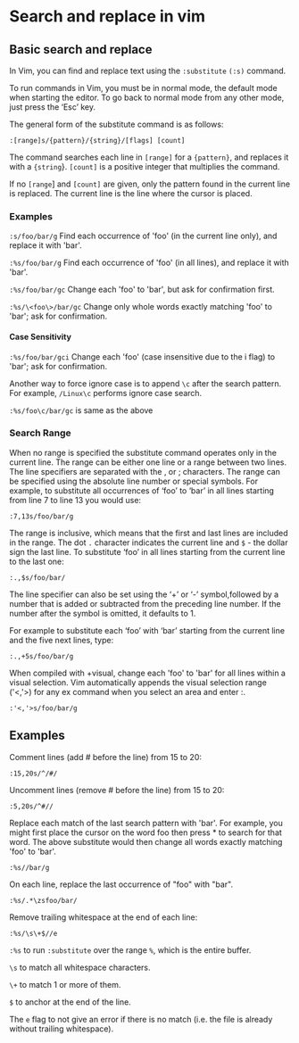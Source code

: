 # Search and replace in vim 
## Basic search and replace

In Vim, you can find and replace text using the `:substitute` `(:s)` command.

To run commands in Vim, you must be in normal mode, the default mode when starting the editor. To go back to normal mode from any other mode, just press the ‘Esc’ key.

The general form of the substitute command is as follows:

``` vim Script
:[range]s/{pattern}/{string}/[flags] [count]
```
The command searches each line in `[range]` for a `{pattern}`, and replaces it with a `{string`}. `[count]` is a positive integer that multiplies the command.

If no `[range`] and `[count]` are given, only the pattern found in the current line is replaced. The current line is the line where the cursor is placed.

### Examples 

`:s/foo/bar/g`
Find each occurrence of 'foo' (in the current line only), and replace it with 'bar'.

`:%s/foo/bar/g`
Find each occurrence of 'foo' (in all lines), and replace it with 'bar'.

`:%s/foo/bar/gc`
Change each 'foo' to 'bar', but ask for confirmation first.

`:%s/\<foo\>/bar/gc`
Change only whole words exactly matching 'foo' to 'bar'; ask for confirmation.

#### Case Sensitivity 

`:%s/foo/bar/gci`
Change each 'foo' (case insensitive due to the i flag) to 'bar'; ask for confirmation.

Another way to force ignore case is to append `\c` after the search pattern. For example, `/Linux\c` performs ignore case search.

`:%s/foo\c/bar/gc` is same as the above 

### Search Range 

When no range is specified the substitute command operates only in the current line.
The range can be either one line or a range between two lines. The line specifiers are separated with the , or ; characters. The range can be specified using the absolute line number or special symbols.
For example, to substitute all occurrences of ‘foo’ to ‘bar’ in all lines starting from line 7 to line 13 you would use:

```vim Script
:7,13s/foo/bar/g
```
The range is inclusive, which means that the first and last lines are included in the range.
The dot `.` character indicates the current line and `$` - the dollar sign the last line. To substitute ‘foo’ in all lines starting from the current line to the last one:

``` vim Script
:.,$s/foo/bar/
```

The line specifier can also be set using the ‘+’ or ‘-’ symbol,followed by a number that is added or subtracted from the preceding line number. If the number after the symbol is omitted, it defaults to 1.

For example to substitute each ‘foo’ with ‘bar’ starting from the current line and the five next lines, type:

``` vim Script
:.,+5s/foo/bar/g
```

When compiled with +visual, change each 'foo' to 'bar' for all lines within a visual selection. Vim automatically appends the visual selection range ('<,'>) for any ex command when you select an area and enter :.

``` vim Script
:'<,'>s/foo/bar/g	
```

## Examples

Comment lines (add # before the line) from 15 to 20:

``` vim Script
:15,20s/^/#/
```

Uncomment lines (remove # before the line) from 15 to 20:
``` vim Script
:5,20s/^#//
```
Replace each match of the last search pattern with 'bar'.
For example, you might first place the cursor on the word foo then press * to search for that word.
The above substitute would then change all words exactly matching 'foo' to 'bar'.

``` vim Script
:%s//bar/g
```
On each line, replace the last occurrence of "foo" with "bar".
``` vim Script
:%s/.*\zsfoo/bar/
```
Remove trailing whitespace at the end of each line:

``` vim Script
:%s/\s\+$//e
```
`:%s` to run `:substitute` over the range `%`, which is the entire buffer.

`\s` to match all whitespace characters.

`\+` to match 1 or more of them.

`$` to anchor at the end of the line.

The `e` flag to not give an error if there is no match (i.e. the file is already without trailing whitespace).
